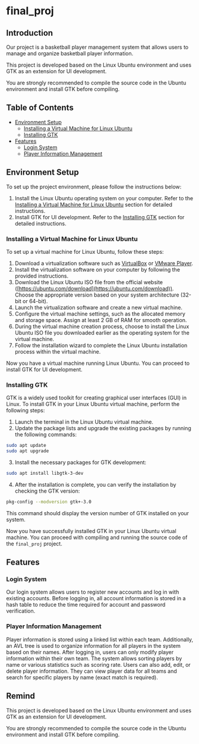 # final_proj

## Introduction

Our project is a basketball player management system that allows users to manage and organize basketball player information.



This project is developed based on the Linux Ubuntu environment and uses GTK as an extension for UI development.

You are strongly recommended to compile the source code in the Ubuntu environment and install GTK before compiling.


## Table of Contents

- [Environment Setup](#environment-setup)
  * [Installing a Virtual Machine for Linux Ubuntu](#installing-a-virtual-machine-for-linux-ubuntu)
  * [Installing GTK](#installing-gtk)
- [Features](#features)
  * [Login System](#login-system)
  * [Player Information Management
    ](#player-information-management)


## Environment Setup

To set up the project environment, please follow the instructions below:

1. Install the Linux Ubuntu operating system on your computer. Refer to the [Installing a Virtual Machine for Linux Ubuntu](https://chat.openai.com/c/b64a15ff-f9bc-420d-8f95-bd0b448c4f98#installing-a-virtual-machine-for-linux-ubuntu) section for detailed instructions.
2. Install GTK for UI development. Refer to the [Installing GTK](https://chat.openai.com/c/b64a15ff-f9bc-420d-8f95-bd0b448c4f98#installing-gtk) section for detailed instructions.

### Installing a Virtual Machine for Linux Ubuntu

To set up a virtual machine for Linux Ubuntu, follow these steps:

1. Download a virtualization software such as [VirtualBox](https://www.virtualbox.org/) or [VMware Player](https://www.vmware.com/products/workstation-player.html).
2. Install the virtualization software on your computer by following the provided instructions.
3. Download the Linux Ubuntu ISO file from the official website ([https://ubuntu.com/download](https://ubuntu.com/download)). Choose the appropriate version based on your system architecture (32-bit or 64-bit).
4. Launch the virtualization software and create a new virtual machine.
5. Configure the virtual machine settings, such as the allocated memory and storage space. Assign at least 2 GB of RAM for smooth operation.
6. During the virtual machine creation process, choose to install the Linux Ubuntu ISO file you downloaded earlier as the operating system for the virtual machine.
7. Follow the installation wizard to complete the Linux Ubuntu installation process within the virtual machine.

Now you have a virtual machine running Linux Ubuntu. You can proceed to install GTK for UI development.

### Installing GTK

GTK is a widely used toolkit for creating graphical user interfaces (GUI) in Linux. To install GTK in your Linux Ubuntu virtual machine, perform the following steps:

1. Launch the terminal in the Linux Ubuntu virtual machine.
2. Update the package lists and upgrade the existing packages by running the following commands:

```bash
sudo apt update
sudo apt upgrade
```

3. Install the necessary packages for GTK development:

```bash
sudo apt install libgtk-3-dev
```

4. After the installation is complete, you can verify the installation by checking the GTK version:

```bash
pkg-config --modversion gtk+-3.0
```

This command should display the version number of GTK installed on your system.

Now you have successfully installed GTK in your Linux Ubuntu virtual machine. You can proceed with compiling and running the source code of the `final_proj` project.

## Features

### Login System

Our login system allows users to register new accounts and log in with existing accounts. Before logging in, all account information is stored in a hash table to reduce the time required for account and password verification.

### Player Information Management

Player information is stored using a linked list within each team. Additionally, an AVL tree is used to organize information for all players in the system based on their names. After logging in, users can only modify player information within their own team. The system allows sorting players by name or various statistics such as scoring rate. Users can also add, edit, or delete player information. They can view player data for all teams and search for specific players by name (exact match is required).



## Remind

This project is developed based on the Linux Ubuntu environment and uses GTK as an extension for UI development.

You are strongly recommended to compile the source code in the Ubuntu environment and install GTK before compiling.
